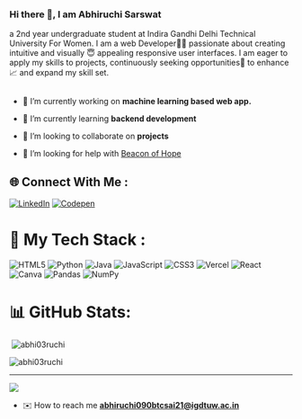### Hi there 👋, I am  Abhiruchi Sarswat
 a 2nd year undergraduate student at Indira Gandhi Delhi Technical University For Women. I am a web Developer👩‍💻 passionate about creating intuitive and visually 😇 appealing responsive user interfaces. I am eager to apply my skills to  projects, continuously seeking opportunities🚀 to enhance📈 and expand my skill set.

<p align="left"> <a href="https://twitter.com/" target="blank"><img src="https://img.shields.io/twitter/follow/?logo=twitter&style=for-the-badge" alt="" /></a> </p> 

- 🔭 I’m currently working on **machine learning based web app.**
  
- 🌱 I’m currently learning **backend development**

- 👯 I’m looking to collaborate on **projects**

- 🤝 I’m looking for help with [Beacon of Hope](https://github.com/abhi03ruchi/BeaconOfHope)

## 🌐 Connect With Me :
[![LinkedIn](https://img.shields.io/badge/LinkedIn-%230077B5.svg?logo=linkedin&logoColor=white)](https://linkedin.com/in/abhiruchi-sarswat-00b913227) [![Codepen](https://img.shields.io/badge/Codepen-000000?style=for-the-badge&logo=codepen&logoColor=white)](https://codepen.io/abhi_ruchi) 

# 🧰  My  Tech Stack :
![HTML5](https://img.shields.io/badge/html5-%23E34F26.svg?style=for-the-badge&logo=html5&logoColor=white) ![Python](https://img.shields.io/badge/python-3670A0?style=for-the-badge&logo=python&logoColor=ffdd54) ![Java](https://img.shields.io/badge/java-%23ED8B00.svg?style=for-the-badge&logo=java&logoColor=white) ![JavaScript](https://img.shields.io/badge/javascript-%23323330.svg?style=for-the-badge&logo=javascript&logoColor=%23F7DF1E) ![CSS3](https://img.shields.io/badge/css3-%231572B6.svg?style=for-the-badge&logo=css3&logoColor=white) ![Vercel](https://img.shields.io/badge/vercel-%23000000.svg?style=for-the-badge&logo=vercel&logoColor=white) ![React](https://img.shields.io/badge/react-%2320232a.svg?style=for-the-badge&logo=react&logoColor=%2361DAFB) ![Canva](https://img.shields.io/badge/Canva-%2300C4CC.svg?style=for-the-badge&logo=Canva&logoColor=white) ![Pandas](https://img.shields.io/badge/pandas-%23150458.svg?style=for-the-badge&logo=pandas&logoColor=white) ![NumPy](https://img.shields.io/badge/numpy-%23013243.svg?style=for-the-badge&logo=numpy&logoColor=white)
# 📊 GitHub Stats:

<p>&nbsp;<img align="center" src="https://github-readme-stats.vercel.app/api?username=abhi03ruchi&show_icons=true&locale=en" alt="abhi03ruchi" /></p>

<p><img align="center" src="https://github-readme-streak-stats.herokuapp.com/?user=abhi03ruchi&" alt="abhi03ruchi" /></p>

---
[![](https://visitcount.itsvg.in/api?id=abhi03ruchi&icon=5&color=3)](https://visitcount.itsvg.in)


- ✉️ How to reach me **abhiruchi090btcsai21@igdtuw.ac.in**

